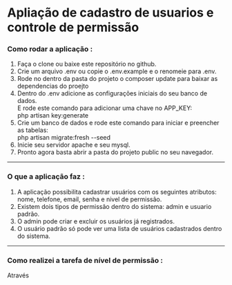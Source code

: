<h1>Apliação de cadastro de usuarios e controle de permissão</h1>

<h3>Como rodar a aplicação :</h3>
<ol>
    <li>
        Faça o clone ou baixe este repositório no github.
    </li>
    <li>
        Crie um arquivo .env ou copie o .env.example e o renomeie para .env.
    </li>
    <li>
        Rode no dentro da pasta do projeto o composer update para baixar as dependencias do proejto
    </li>
    <li>
        Dentro do .env adicione as configurações iniciais do seu banco de dados. <br> 
        E rode este comando para adicionar uma chave no APP_KEY: <br>
        php artisan key:generate
    </li>
    <li>
        Crie um banco de dados e rode este comando para iniciar e preencher as tabelas: <br> 
        php artisan migrate:fresh --seed
    </li>
    <li>
        Inicie seu servidor apache e seu mysql.
    </li>
    <li>
        Pronto agora basta abrir a pasta do projeto public no seu navegador.
    </li>
</ol>

<hr>

<h3>O que a aplicação faz :</h3>

<ol>
    <li>A aplicação possibilita cadastrar usuários com os seguintes atributos: nome, telefone, email, senha e nivel de permissão.</li>
    <li>
    Existem dois tipos de permissão dentro do sistema: admin e usuario padrão.
    </li>
    <li>
        O admin pode criar e excluir os usuários já registrados.
    </li>
    <li>
    O usuário padrão só pode ver uma lista de usuários cadastrados dentro do sistema. 
    </li>
</ol>

<hr>

<h3>Como realizei a tarefa de nível de permissão :</h3>

<p>Através </p>

